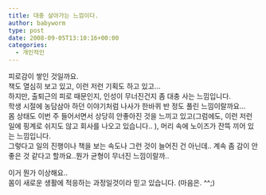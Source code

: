 ```yaml
---
title: 대충 살아가는 느낌이다.
author: babyworm
type: post
date: 2008-09-05T13:10:16+00:00
categories:
  - 개인적인
---
```

피로감이 쌓인 것일까요.<br>
책도 열심히 보고 있고, 이런 저런 기획도 하고 있고…<br>
하지만, 출퇴근의 피로 때문인지, 인성이 무너진건지 좀 대충 사는 느낌입니다.<br>
학생 시절에 농담삼아 하던 이야기처럼 나사가 한바퀴 반 정도 풀린 느낌이랄까요…<br>
몸 상태도 이번 주 들어서면서 상당히 안좋아진 것을 느끼고 있고(그럼에도, 이런 저런 일에 핑계로 쉬지도 않고 회사를 나오고 있습니다.. ), 머리 속에 노이즈가 잔뜩 끼어 있는 느낌입니다.<br>
그렇다고 일의 진행이나 책을 보는 속도나 그런 것이 늘어진 건 아닌데.. 계속 좀 감이 안좋은 것 같다고 할까요..뭔가 균형이 무너진 느낌이랄까..<br>
  
이거 뭔가 이상해요..<br>
몸이 새로운 생활에 적응하는 과정일것이라 믿고 있습니다. (마음은. ^^;)
